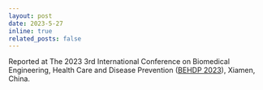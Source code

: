 ```yaml
---
layout: post
date: 2023-5-27
inline: true
related_posts: false
---
```


Reported at The 2023 3rd International Conference on Biomedical Engineering, Health Care and Disease Prevention ([BEHDP 2023](http://www.behdp.org/)), Xiamen, China.